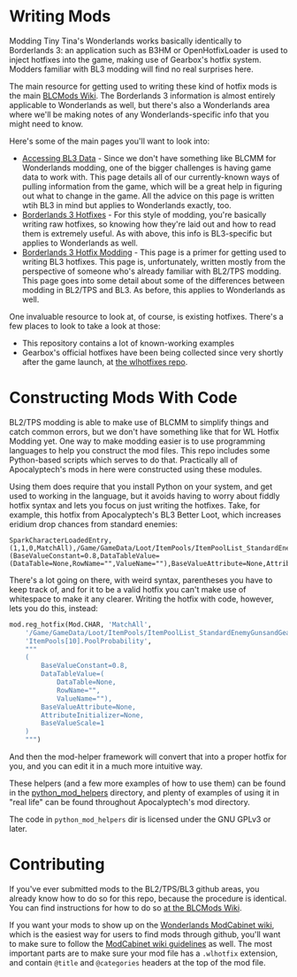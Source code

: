 Writing Mods
============

Modding Tiny Tina's Wonderlands works basically identically to Borderlands 3:
an application such as B3HM or OpenHotfixLoader is used to inject hotfixes
into the game, making use of Gearbox's hotfix system.  Modders familiar with
BL3 modding will find no real surprises here.

The main resource for getting used to writing these kind of hotfix mods is
the main [BLCMods Wiki](https://github.com/BLCM/BLCMods/wiki).  The Borderlands 3
information is almost entirely applicable to Wonderlands as well, but there's
also a Wonderlands area where we'll be making notes of any Wonderlands-specific
info that you might need to know.

Here's some of the main pages you'll want to look into:

- [Accessing BL3 Data](https://github.com/BLCM/BLCMods/wiki/Accessing-Borderlands-3-Data) -
  Since we don't have something like BLCMM for Wonderlands modding, one of the bigger
  challenges is having game data to work with.  This page details all of our
  currently-known ways of pulling information from the game, which will be
  a great help in figuring out what to change in the game.  All the advice on this
  page is written wtih BL3 in mind but applies to Wonderlands exactly, too.
- [Borderlands 3 Hotfixes](https://github.com/BLCM/BLCMods/wiki/Borderlands-3-Hotfixes) -
  For this style of modding, you're basically writing raw hotfixes, so knowing how
  they're laid out and how to read them is extremely useful.  As with above, this info
  is BL3-specific but applies to Wonderlands as well.
- [Borderlands 3 Hotfix Modding](https://github.com/BLCM/BLCMods/wiki/Borderlands-3-Hotfix-Modding) -
  This page is a primer for getting used to writing BL3 hotfixes.  This page is,
  unfortunately, written mostly from the perspective of someone who's already
  familiar with BL2/TPS modding.  This page goes into some detail about some of
  the differences between modding in BL2/TPS and BL3.  As before, this applies to
  Wonderlands as well.

One invaluable resource to look at, of course, is existing hotfixes.  There's a few
places to look to take a look at those:

- This repository contains a lot of known-working examples
- Gearbox's official hotfixes have been being collected since very shortly after the
  game launch, at [the wlhotfixes repo](https://github.com/BLCM/wlhotfixes/).

Constructing Mods With Code
===========================

BL2/TPS modding is able to make use of BLCMM to simplify things and catch common
errors, but we don't have something like that for WL Hotfix Modding yet.  One
way to make modding easier is to use programming languages to help you construct
the mod files.  This repo includes some Python-based scripts which serves to do
that.  Practically all of Apocalyptech's mods in here were constructed using these
modules.

Using them does require that you install Python on your system, and get used to
working in the language, but it avoids having to worry about fiddly hotfix syntax
and lets you focus on just writing the hotfixes.  Take, for example, this hotfix
from Apocalyptech's BL3 Better Loot, which increases eridium drop chances from
standard enemies:

    SparkCharacterLoadedEntry,(1,1,0,MatchAll),/Game/GameData/Loot/ItemPools/ItemPoolList_StandardEnemyGunsandGear.ItemPoolList_StandardEnemyGunsandGear,ItemPools[10].PoolProbability,0,,(BaseValueConstant=0.8,DataTableValue=(DataTable=None,RowName="",ValueName=""),BaseValueAttribute=None,AttributeInitializer=None,BaseValueScale=1)

There's a lot going on there, with weird syntax, parentheses you have to keep
track of, and for it to be a valid hotfix you can't make use of whitespace to
make it any clearer.  Writing the hotfix with code, however, lets you do this,
instead:

```python
mod.reg_hotfix(Mod.CHAR, 'MatchAll',
    '/Game/GameData/Loot/ItemPools/ItemPoolList_StandardEnemyGunsandGear',
    'ItemPools[10].PoolProbability',
    """
    (
        BaseValueConstant=0.8,
        DataTableValue=(
            DataTable=None,
            RowName="",
            ValueName=""),
        BaseValueAttribute=None,
        AttributeInitializer=None,
        BaseValueScale=1
    )
    """)
```

And then the mod-helper framework will convert that into a proper hotfix for
you, and you can edit it in a much more intuitive way.

These helpers (and a few more examples of how to use them) can be found in
the [python_mod_helpers](https://github.com/BLCM/wlmods/tree/master/python_mod_helpers)
directory, and plenty of examples of using it in "real life" can be found
throughout Apocalyptech's mod directory.

The code in `python_mod_helpers` dir is licensed under the GNU GPLv3 or later.

Contributing
============

If you've ever submitted mods to the BL2/TPS/BL3 github areas, you already know
how to do so for this repo, because the procedure is identical.  You can find
instructions for how to do so
[at the BLCMods Wiki](https://github.com/BLCM/BLCMods/wiki/Wonderlands-Contribution).

If you want your mods to show up on the
[Wonderlands ModCabinet wiki](https://github.com/BLCM/wlmods/wiki), which
is the easiest way for users to find mods through github, you'll want to make sure
to follow the [ModCabinet wiki guidelines](https://github.com/BLCM/wlmods/wiki/Contributing-to-WL-ModCabinet)
as well.  The most important parts are to make sure your mod file has a `.wlhotfix`
extension, and contain `@title` and `@categories` headers at the top of the mod file.

